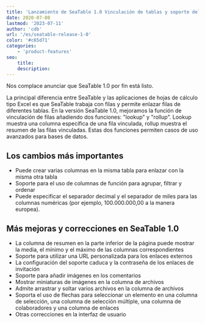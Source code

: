 ```yaml
---
title: 'Lanzamiento de SeaTable 1.0 Vinculación de tablas y soporte del formato numérico europeo - SeaTable'
date: 2020-07-08
lastmod: '2023-07-11'
author: 'cdb'
url: '/es/seatable-release-1-0'
color: '#c65d71'
categories:
    - 'product-features'
seo:
    title:
    description:
---
```


Nos complace anunciar que SeaTable 1.0 por fin está listo.

La principal diferencia entre SeaTable y las aplicaciones de hojas de cálculo tipo Excel es que SeaTable trabaja con filas y permite enlazar filas de diferentes tablas. En la versión SeaTable 1.0, mejoramos la función de vinculación de filas añadiendo dos funciones: "lookup" y "rollup". Lookup muestra una columna específica de una fila vinculada, rollup muestra el resumen de las filas vinculadas. Estas dos funciones permiten casos de uso avanzados para bases de datos.

## Los cambios más importantes

- Puede crear varias columnas en la misma tabla para enlazar con la misma otra tabla
- Soporte para el uso de columnas de función para agrupar, filtrar y ordenar
- Puede especificar el separador decimal y el separador de miles para las columnas numéricas (por ejemplo, 100.000.000,00 a la manera europea).

## Más mejoras y correcciones en SeaTable 1.0

- La columna de resumen en la parte inferior de la página puede mostrar la media, el mínimo y el máximo de las columnas correspondientes
- Soporte para utilizar una URL personalizada para los enlaces externos
- La configuración del soporte caduca y la contraseña de los enlaces de invitación
- Soporte para añadir imágenes en los comentarios
- Mostrar miniaturas de imágenes en la columna de archivos
- Admite arrastrar y soltar varios archivos en la columna de archivos
- Soporta el uso de flechas para seleccionar un elemento en una columna de selección, una columna de selección múltiple, una columna de colaboradores y una columna de enlaces
- Otras correcciones en la interfaz de usuario
